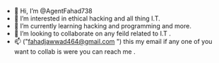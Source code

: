 - 👋 Hi, I’m @AgentFahad738
- 👀 I’m interested in ethical hacking and all thing I.T.
- 🌱 I’m currently learning hacking and programming and  more.
- 💞️ I’m looking to collaborate on any feild related to I.T .
- 📫 ("fahadjawwad464@gmail.com ") this my email if any one of you want to collab is were you can reach me .
<!---
AgentFahad738/AgentFahad738 is a ✨ special ✨ repository because its `README.md` (this file) appears on your GitHub profile.
You can click the Preview link to take a look at your changes.
--->
